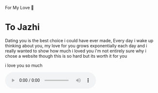 <html>
<head>
For My Love 💖
</head>
<body>
  <h1>To Jazhi </h1>
  <p>Dating you is the best choice i could have ever made, Every day i wake up thinking about you, my love for you grows exponentially each day and i really wanted to show how much i loved you i'm not entirely sure why i chose a website though this is so hard but its worth it for you </p>
  <p> i love you so much</p>
  <audio controls autoplay>
    <source src="your-song.mp3" type="audio/mp3">
  </audio>
</body>
</html>
